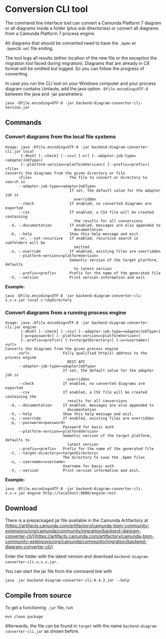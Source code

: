 # Conversion CLI tool

The command line interface tool can convert a Camunda Platform 7 diagram or all diagrams inside a folder (plus sub directories)
or convert all diagrams from a Camunda Platform 7 process engine.

All diagrams that should be converted need to have the `.bpmn` or `.bpmn20.xml` file ending.

The tool logs all results (either location of the new file or the exception the migration tool faced during migration).
Diagrams that are already in C8 format will be omitted but logged. So you can follow the progress of converting.

In case you run the CLI tool on your Windows computer and your process diagram contains Umlaute,
add the java option `-Dfile.encoding=UTF-8` between the java and -jar parameters:

```
java -Dfile.encoding=UTF-8 -jar backend-diagram-converter-cli-version.jar
```

## Commands

### Convert diagrams from the local file systems

```
Usage: java -Dfile.encoding=UTF-8 -jar backend-diagram-converter-cli.jar local
       [-dhoV] [--check] [--csv] [-nr] [--adapter-job-type=<adapterJobType>]
       [--platform-version=<platformVersion>] [--prefix=<prefix>] <file>
Converts the diagrams from the given directory or file
      <file>                 The file to convert or directory to search in
      --adapter-job-type=<adapterJobType>
                             If set, the default value for the adapter job is
                               overridden
      --check                If enabled, no converted diagrams are exported
      --csv                  If enabled, a CSV file will be created containing
                               the results for all conversions
  -d, --documentation        If enabled, messages are also appended to
                               documentation
  -h, --help                 Show this help message and exit.
      -nr, --not-recursive   If enabled, recursive search in subfolders will be
                               omitted
  -o, --override             If enabled, existing files are overridden
      --platform-version=<platformVersion>
                             Semantic version of the target platform, defaults
                               to latest version
      --prefix=<prefix>      Prefix for the name of the generated file
  -V, --version              Print version information and exit.
```

**Example:**

```
java -Dfile.encoding=UTF-8 -jar backend-diagram-converter-cli-v.v.v.jar local c:\myDirectory
```

### Convert diagrams from a running process engine

```
Usage: java -Dfile.encoding=UTF-8 -jar backend-diagram-converter-cli.jar engine
       [-dhoV] [--check] [--csv] [--adapter-job-type=<adapterJobType>]
       [-p=<password>] [--platform-version=<platformVersion>]
       [--prefix=<prefix>] [-t=<targetDirectory>] [-u=<username>] <url>
Converts the diagrams from the given process engine
      <url>               Fully qualified http(s) address to the process engine
                            REST API
      --adapter-job-type=<adapterJobType>
                          If set, the default value for the adapter job is
                            overridden
      --check             If enabled, no converted diagrams are exported
      --csv               If enabled, a CSV file will be created containing the
                            results for all conversions
  -d, --documentation     If enabled, messages are also appended to
                            documentation
  -h, --help              Show this help message and exit.
  -o, --override          If enabled, existing files are overridden
  -p, --password=<password>
                          Password for basic auth
      --platform-version=<platformVersion>
                          Semantic version of the target platform, defaults to
                            latest version
      --prefix=<prefix>   Prefix for the name of the generated file
  -t, --target-directory=<targetDirectory>
                          The directory to save the .bpmn files
  -u, --username=<username>
                          Username for basic auth
  -V, --version           Print version information and exit.
```

**Example:**

```
java -Dfile.encoding=UTF-8 -jar backend-diagram-converter-cli-v.v.v.jar engine http://localhost:8080/engine-rest
```

## Download

There is a prepackaged jar file available in the Camunda Artifactory at
[https://artifacts.camunda.com/artifactory/camunda-bpm-community-extensions/org/camunda/community/migration/backend-diagram-converter-cli/](https://artifacts.camunda.com/artifactory/camunda-bpm-community-extensions/org/camunda/community/migration/backend-diagram-converter-cli/)

Enter the folder with the latest version and download `backend-diagram-converter-cli-v.v.v.jar`.

You can start the jar file from the command line with

```shell
java -jar backend-diagram-converter-cli-0.4.3.jar --help
```

## Compile from source

To get a functioning `.jar` file, run

```shell
mvn clean package
```

Afterwards, the file can be found in `target` with the name `backend-diagram-converter-cli.jar` as shown before.
